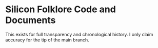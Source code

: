 # Silicon Folklore Code and Documents

This exists for full transparency and chronological history. I only claim accuracy for the tip of the main branch. 

